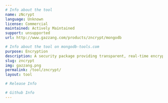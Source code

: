 ```yaml
---
# Info about the tool
name: zNcrypt
language: Unknown
license: Commercial
maintained: Actively Maintained
support: unsupported
url: http://www.gazzang.com/products/zncrypt/mongodb

# Info about the tool on mongodb-tools.com
purpose: Encryption
description: A security package providing transparent, real-time encryption and access control via key management.
slug: zncrypt
img: gazzang.png
permalink: /tool/zncrypt/
layout: tool

# Release Info

# Github Info
---
```


